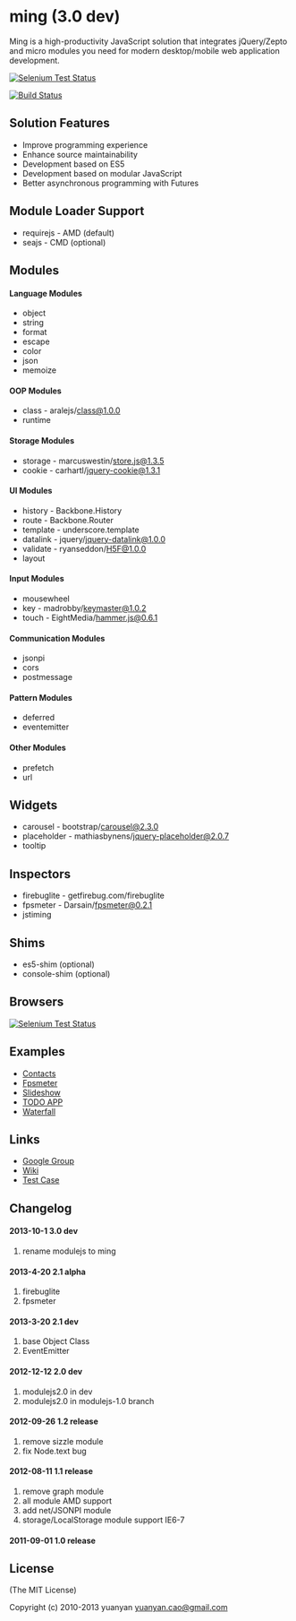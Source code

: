 # ming (3.0 dev)

Ming is a high-productivity JavaScript solution that integrates jQuery/Zepto and micro modules you need for modern desktop/mobile web application development.

[![Selenium Test Status](https://saucelabs.com/buildstatus/modulejs)](https://saucelabs.com/u/modulejs)

[![Build Status](https://secure.travis-ci.org/modulejs/ming.png)](https://travis-ci.org/modulejs/ming)

## Solution Features
* Improve programming experience
* Enhance source maintainability
* Development based on ES5
* Development based on modular JavaScript
* Better asynchronous programming with Futures

## Module Loader Support
* requirejs - AMD   (default)
* seajs - CMD       (optional)

## Modules
#### Language Modules
* object
* string
* format
* escape
* color
* json
* memoize

#### OOP Modules
* class - aralejs/class@1.0.0
* runtime

#### Storage Modules
* storage - marcuswestin/store.js@1.3.5
* cookie - carhartl/jquery-cookie@1.3.1

#### UI Modules
* history - Backbone.History
* route - Backbone.Router
* template - underscore.template
* datalink - jquery/jquery-datalink@1.0.0
* validate - ryanseddon/H5F@1.0.0
* layout

#### Input Modules
* mousewheel
* key - madrobby/keymaster@1.0.2
* touch - EightMedia/hammer.js@0.6.1

#### Communication Modules
* jsonpi
* cors
* postmessage

#### Pattern Modules
* deferred
* eventemitter

#### Other Modules
* prefetch
* url

## Widgets
* carousel - bootstrap/carousel@2.3.0
* placeholder - mathiasbynens/jquery-placeholder@2.0.7
* tooltip

## Inspectors
* firebuglite - getfirebug.com/firebuglite
* fpsmeter - Darsain/fpsmeter@0.2.1
* jstiming

## Shims
* es5-shim     (optional)
* console-shim (optional)

## Browsers
[![Selenium Test Status](https://saucelabs.com/browser-matrix/modulejs.svg)](https://saucelabs.com/u/modulejs)

## Examples
* [Contacts](https://github.com/modulejs/ming/tree/master/example/contacts)
* [Fpsmeter](https://github.com/modulejs/ming/tree/master/example/fpsmeter)
* [Slideshow](https://github.com/modulejs/ming/tree/master/example/slideshow)
* [TODO APP](https://github.com/modulejs/ming/tree/master/example/todo)
* [Waterfall](https://github.com/modulejs/ming/tree/master/example/waterfall)

## Links
* [Google Group](http://groups.google.com/group/modulejs)
* [Wiki](https://github.com/modulejs/ming/wiki)
* [Test Case](https://rawgithub.com/modulejs/ming/master/test/index.html)

## Changelog

#### 2013-10-1 3.0 dev
1. rename modulejs to ming

#### 2013-4-20 2.1 alpha
1. firebuglite
2. fpsmeter

#### 2013-3-20 2.1 dev
1. base Object Class
2. EventEmitter

#### 2012-12-12 2.0 dev
1. modulejs2.0 in dev
2. modulejs2.0 in modulejs-1.0 branch

#### 2012-09-26 1.2 release

1. remove sizzle module
2. fix Node.text bug

#### 2012-08-11 1.1 release

1. remove graph module
2. all module AMD support
3. add net/JSONPI module
4. storage/LocalStorage module support IE6-7

#### 2011-09-01 1.0 release

## License

(The MIT License)

Copyright (c) 2010-2013 yuanyan <yuanyan.cao@gmail.com>